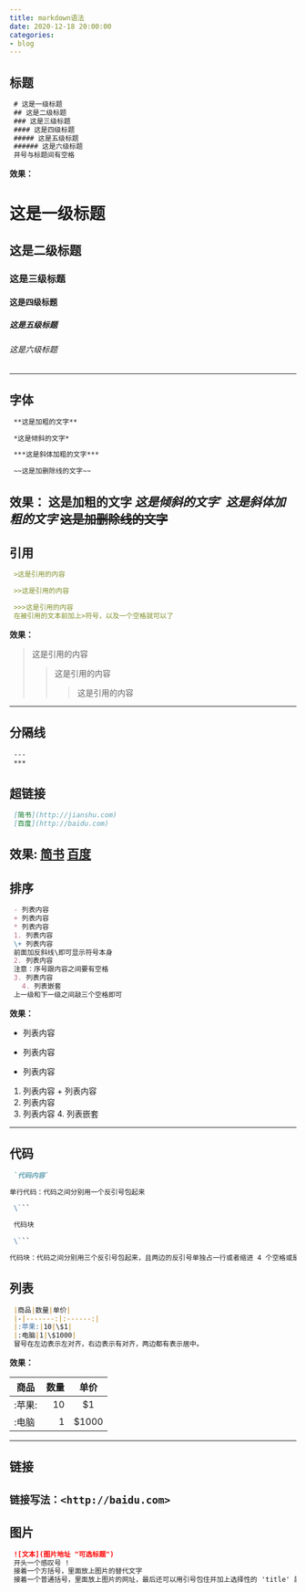 ```yaml
---
title: markdown语法
date: 2020-12-18 20:00:00
categories:
- blog 
---
```



## 标题

```md
 # 这是一级标题
 ## 这是二级标题
 ### 这是三级标题
 #### 这是四级标题
 ##### 这是五级标题
 ###### 这是六级标题
 井号与标题间有空格
```

**效果：**

# 这是一级标题

## 这是二级标题

### 这是三级标题

#### 这是四级标题

##### 这是五级标题

###### 这是六级标题

---

## 字体

```md
 **这是加粗的文字**

 *这是倾斜的文字*

 ***这是斜体加粗的文字***

 ~~这是加删除线的文字~~
```

**效果：**
**这是加粗的文字**
*这是倾斜的文字*`
***这是斜体加粗的文字***
~~这是加删除线的文字~~
---

## 引用

```md
 >这是引用的内容

 >>这是引用的内容

 >>>这是引用的内容
 在被引用的文本前加上>符号，以及一个空格就可以了
```

**效果：**
>这是引用的内容
>>这是引用的内容
>>>这是引用的内容
***

## 分隔线

```md
 ---
 ***
```

## 超链接

```md
 [简书](http://jianshu.com)
 [百度](http://baidu.com)
```

**效果:**
[简书](http://jianshu.com)
[百度](http://baidu.com)
---

## 排序

```md
 - 列表内容
 + 列表内容
 * 列表内容
 1. 列表内容 
 \+ 列表内容 
 前面加反斜线\即可显示符号本身     
 2. 列表内容
 注意：序号跟内容之间要有空格
 3. 列表内容
   4. 列表嵌套
 上一级和下一级之间敲三个空格即可
```

**效果：**

- 列表内容

- 列表内容

- 列表内容

1. 列表内容
\+ 列表内容
2. 列表内容
3. 列表内容
   4. 列表嵌套

---

## 代码

```md
 `代码内容`

单行代码：代码之间分别用一个反引号包起来

 \```

 代码块

 \```

代码块：代码之间分别用三个反引号包起来，且两边的反引号单独占一行或者缩进 4 个空格或是 1 个制表符
```

## 列表

```md
 |商品|数量|单价|
 |-|-------:|:------:|
 |:苹果:|10|\$1|
 |:电脑|1|\$1000|
 冒号在左边表示左对齐，右边表示有对齐，两边都有表示居中。
```

**效果：**

|商品|数量|单价|
|-|-------:|:------:|
|:苹果:|10|\$1|
|:电脑|1|\$1000|

---

## 链接

`链接写法：<http://baidu.com>`
---

## 图片

```md
 ![文本](图片地址 "可选标题") 
 开头一个感叹号 !
 接着一个方括号，里面放上图片的替代文字
 接着一个普通括号，里面放上图片的网址，最后还可以用引号包住并加上选择性的 'title' 属性的文字。
```
